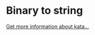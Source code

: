 Binary to string
=
[Get more information about kata...](https://www.codewars.com//kata/5ab3495595df9ec78f0000b4)